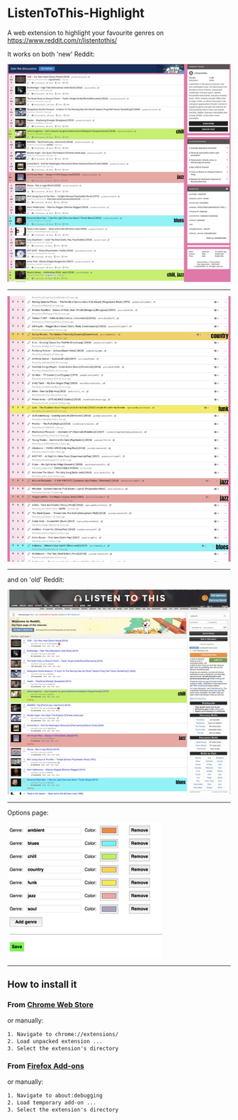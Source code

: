 # ListenToThis-Highlight

A web extension to highlight your favourite genres on https://www.reddit.com/r/listentothis/

It works on both 'new' Reddit:

![new reddit classic](/imgs/newr-m.jpg)

---

![new reddit compact](/imgs/newr-s.jpg)

---

and on 'old' Reddit:

![old reddit](/imgs/oldr.jpg)

---

Options page:

<img src="/imgs/options.jpg" width="350">

---

## How to install it

### From [Chrome Web Store](https://chrome.google.com/webstore/detail/rlistentothis-highlight/hechafijpdolinlblapoahpngoacfcmp)

or manually:

```
1. Navigate to chrome://extensions/
2. Load unpacked extension ...
3. Select the extension's directory
```

### From [Firefox Add-ons](https://addons.mozilla.org/en-US/firefox/addon/listentothis-highlight/)

or manually:

```
1. Navigate to about:debugging
2. Load temporary add-on ...
3. Select the extension's directory
```
